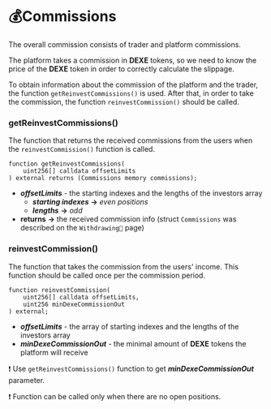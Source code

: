 # 💰Commissions

The overall commission consists of trader and platform commissions.

The platform takes a commission in **DEXE** tokens, so we need to know the price of the **DEXE** token in order to correctly calculate the slippage.

To obtain information about the commission of the platform and the trader, the function `getReinvestCommissions()` is used. After that, in order to take the commission, the function `reinvestCommission()` should be called.

### getReinvestCommissions()

The function that returns the received commissions from the users when the `reinvestCommission()` function is called.

```solidity
function getReinvestCommissions(
    uint256[] calldata offsetLimits
) external returns (Commissions memory commissions);
```
- ***offsetLimits*** - the starting indexes and the lengths of the investors array
    - ***starting indexes*** **->** *even positions*
    - ***lengths*** **->** *odd*
- **returns** **->** the received commission info (struct `Commissions` was described on the `Withdrawing💸` page)

### reinvestCommission()

The function that takes the commission from the users' income. This function should be called once per the commission period.

```solidity
function reinvestCommission(
    uint256[] calldata offsetLimits,
    uint256 minDexeCommissionOut
) external;
```
- ***offsetLimits*** - the array of starting indexes and the lengths of the investors array
- ***minDexeCommissionOut*** - the minimal amount of **DEXE** tokens the platform will receive

❗ Use `getReinvestCommissions()` function to get ***minDexeCommissionOut*** parameter.

❗ Function can be called only when there are no open positions.